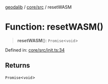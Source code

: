 [geodalib](../../../modules.md) / [core/src](../index.md) / resetWASM

# Function: resetWASM()

> **resetWASM**(): `Promise`\<`void`\>

Defined in: [core/src/init.ts:34](https://github.com/GeoDaCenter/geoda-lib/blob/04471ecd75dbfe13a0a0fbff4b6e7d785ad0f8e7/js/packages/core/src/init.ts#L34)

## Returns

`Promise`\<`void`\>
